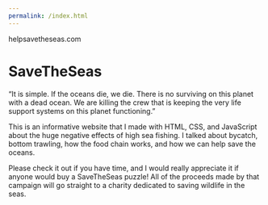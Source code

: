 ```yaml
---
permalink: /index.html
---
```

helpsavetheseas.com
# SaveTheSeas
“It is simple. If the oceans die, we die. There is no surviving on this planet with a dead ocean. We are killing the crew that is keeping the very life support systems on this planet functioning.”

This is an informative website that I made with HTML, CSS, and JavaScript about the huge negative effects of high sea fishing. I talked about bycatch, bottom trawling, how the food chain works, and how we can help save the oceans. 

Please check it out if you have time, and I would really appreciate it if anyone would buy a SaveTheSeas puzzle! All of the proceeds made by that campaign will go straight to a charity dedicated to saving wildlife in the seas.
